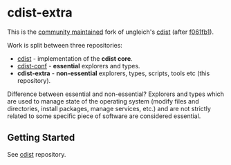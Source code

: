 # cdist-extra

This is the [community maintained](https://github.com/cdist-community)
fork of ungleich's [cdist](https://github.com/ungleich/cdist)
(after [f061fb1](https://github.com/ungleich/cdist/commit/f061fb168ddacc894cb6e9882ff5c8ba002fadd8)).

Work is split between three repositories:

* [cdist](https://github.com/cdist-community/cdist) - implementation of the **cdist core**.
* [cdist-conf](https://github.com/cdist-community/cdist-conf) - **essential** explorers and types.
* **cdist-extra** - **non-essential** explorers, types, scripts, tools etc (this repository).

Difference between essential and non-essential? Explorers and types which are
used to manage state of the operating system (modify files and directories,
install packages, manage services, etc.) and are not strictly related to some
specific piece of software are considered essential.

## Getting Started

See [cdist](https://github.com/cdist-community/cdist) repository.
